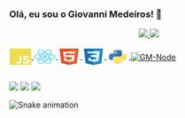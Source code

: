 ### Olá, eu sou o Giovanni Medeiros! 👋



<div align="center">
  <a href="https://github.com/ggabriel-10">
  <img height="150em" src="https://github-readme-stats.vercel.app/api?username=ggabriel-10&show_icons=true&theme=dark&include_all_commits=true&count_private=true"/>
  <img height="150em" src="https://github-readme-stats.vercel.app/api/top-langs/?username=ggabriel-10&layout=compact&langs_count=7&theme=dark"/>
</div>
<div style="display: inline_block"><br>
  <img align="center" alt="GM-Js" height="30" width="40" src="https://raw.githubusercontent.com/devicons/devicon/master/icons/javascript/javascript-plain.svg">
  <img align="center" alt="GM-React" height="30" width="40" src="https://raw.githubusercontent.com/devicons/devicon/master/icons/react/react-original.svg">
  <img align="center" alt="GM-HTML" height="30" width="40" src="https://raw.githubusercontent.com/devicons/devicon/master/icons/html5/html5-original.svg">
  <img align="center" alt="GM-CSS" height="30" width="40" src="https://raw.githubusercontent.com/devicons/devicon/master/icons/css3/css3-original.svg">
  <img align="center" alt="GM-Python" height="30" width="40" src="https://raw.githubusercontent.com/devicons/devicon/master/icons/python/python-original.svg">
  <img align="center" alt="GM-Node" height="30" width="40" src="https://cdn.jsdelivr.net/gh/devicons/devicon/icons/nodejs/nodejs-original.svg" />
</div>
  
  
  ##
  
<div>
  <a href="https://instagram.com/g.gabriel_10" target="_blank"><img src="https://img.shields.io/badge/-Instagram-%23E4405F?style=for-the-badge&logo=instagram&logoColor=white" target="_blank"></a>
 	  <a href = "mailto:ggabriel.medeiros@hotmail.com"><img src="https://img.shields.io/badge/-Gmail-%23333?style=for-the-badge&logo=gmail&logoColor=white" target="_blank"></a>
  <a href="https://www.linkedin.com/in/giovanni-medeiros-382806192/" target="_blank"><img src="https://img.shields.io/badge/-LinkedIn-%230077B5?style=for-the-badge&logo=linkedin&logoColor=white" target="_blank"></a> 
  
  ![Snake animation](https://github.com/ggabriel-10/ggabriel-10/blob/output/github-contribution-grid-snake.svg)
</div>
